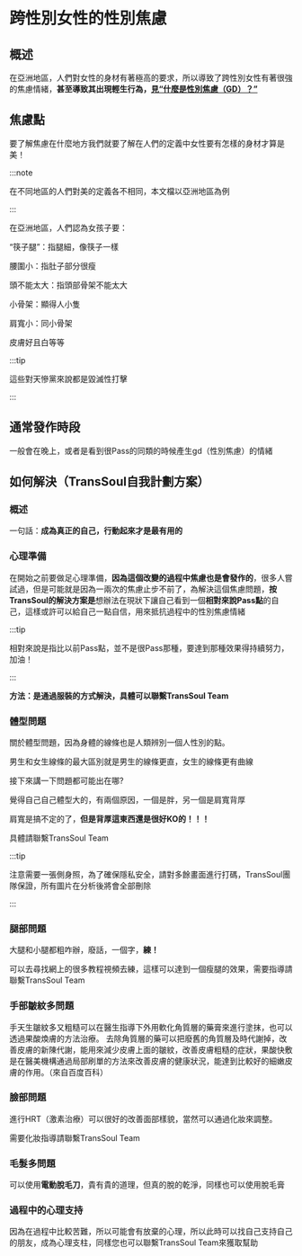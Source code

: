 # 跨性別女性的性別焦慮

## 概述

在亞洲地區，人們對女性的身材有著極高的要求，所以導致了跨性別女性有著很強的焦慮情緒，**甚至導致其出現輕生行為，[見“什麼是性別焦慮（GD）？”](gd)**

## 焦慮點

要了解焦慮在什麼地方我們就要了解在人們的定義中女性要有怎樣的身材才算是美！

:::note

在不同地區的人們對美的定義各不相同，本文檔以亞洲地區為例

:::

在亞洲地區，人們認為女孩子要：

“筷子腿”：指腿細，像筷子一樣

腰圍小：指肚子部分很瘦

頭不能太大：指頭部骨架不能太大

小骨架：顯得人小隻

肩寬小：同小骨架

皮膚好且白等等

:::tip

這些對天慘黨來說都是毀滅性打擊

:::

## 通常發作時段

一般會在晚上，或者是看到很Pass的同類的時候產生gd（性別焦慮）的情緒

## 如何解決（TransSoul自我計劃方案）

### 概述

一句話：**成為真正的自己，行動起來才是最有用的**

### 心理準備

在開始之前要做足心理準備，**因為這個改變的過程中焦慮也是會發作的**，很多人嘗試過，但是可能就是因為一兩次的焦慮止步不前了，為解決這個焦慮問題，**按TransSoul的解決方案是**想辦法在現狀下讓自己看到一個**相對來說Pass點**的自己，這樣或許可以給自己一點自信，用來抵抗過程中的性別焦慮情緒

:::tip

相對來說是指比以前Pass點，並不是很Pass那種，要達到那種效果得持續努力，加油！

:::

**方法：是通過服裝的方式解決，具體可以聯繫TransSoul Team**

### 體型問題

關於體型問題，因為身體的線條也是人類辨別一個人性別的點。

男生和女生線條的最大區別就是男生的線條更直，女生的線條更有曲線

接下來講一下問題都可能出在哪?

覺得自己自己體型大的，有兩個原因，一個是胖，另一個是肩寬背厚

肩寬是搞不定的了，**但是背厚這東西還是很好KO的！！！**

具體請聯繫TransSoul Team

:::tip

注意需要一張側身照，為了確保隱私安全，請對多餘畫面進行打碼，TransSoul團隊保證，所有圖片在分析後將會全部刪除

:::

### **腿部問題**

大腿和小腿都粗咋辦，廢話，一個字，**練！**

可以去尋找網上的很多教程視頻去練，這樣可以達到一個瘦腿的效果，需要指導請聯繫TransSoul Team

### **手部皺紋多問題**

手天生皺紋多又粗糙可以在醫生指導下外用軟化角質層的藥膏來進行塗抹，也可以透過果酸煥膚的方法治療。 去除角質層的藥可以把廢舊的角質層及時代謝掉，改善皮膚的新陳代謝，能用來減少皮膚上面的皺紋，改善皮膚粗糙的症狀，果酸快敷是在醫美機構通過局部刷單的方法來改善皮膚的健康狀況，能達到比較好的細嫩皮膚的作用。（來自百度百科）

### 臉部問題

進行HRT（激素治療）可以很好的改善面部樣貌，當然可以通過化妝來調整。

需要化妝指導請聯繫TransSoul Team

### 毛髮多問題

可以使用**電動脫毛刀**，貴有貴的道理，但真的脫的乾淨，同樣也可以使用脫毛膏

### **過程中的心理支持**

因為在過程中比較苦難，所以可能會有放棄的心理，所以此時可以找自己支持自己的朋友，成為心理支柱，同樣您也可以聯繫TransSoul Team來獲取幫助
